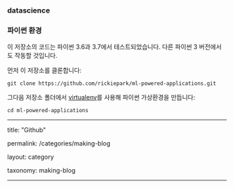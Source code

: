 ### datascience

### 파이썬 환경

이 저장소의 코드는 파이썬 3.6과 3.7에서 테스트되었습니다. 다른 파이썬 3 버전에서도 작동할 것입니다.

먼저 이 저장소를 클론합니다:

`git clone https://github.com/rickiepark/ml-powered-applications.git`

그다음 저장소 폴더에서 [virtualenv](https://pypi.org/project/virtualenv/)를 사용해 파이썬 가상환경을 만듭니다:

`cd ml-powered-applications`

---

title: "Github"

permalink: /categories/making-blog

layout: category

taxonomy: making-blog

---
